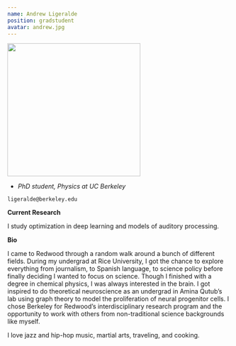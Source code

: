 ```yaml
---
name: Andrew Ligeralde
position: gradstudent
avatar: andrew.jpg
---
```


<img width="300" src="{{site.baseurl}}/images/people/{{page.avatar}}" data-action="zoom">

- _PhD student, Physics at UC Berkeley_<br>

<i class="fa fa-envelope-o"></i> `ligeralde@berkeley.edu`

**Current Research**

I study optimization in deep learning and models of auditory processing.

**Bio**

I came to Redwood through a random walk around a bunch of different fields. During my undergrad at Rice University, I got the chance to explore everything from journalism, to Spanish language, to science policy before finally deciding I wanted to focus on science. Though I finished with a degree in chemical physics, I was always interested in the brain. I got inspired to do theoretical neuroscience as an undergrad in Amina Qutub’s lab using graph theory to model the proliferation of neural progenitor cells. I chose Berkeley for Redwood’s interdisciplinary research program and the opportunity to work with others from non-traditional science backgrounds like myself.

I love jazz and hip-hop music, martial arts, traveling, and cooking.
